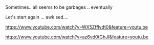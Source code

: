 #

Sometimes.. all seems to be garbages .. eventually

Let's start again
...
awk sed....


https://www.youtube.com/watch?v=WX5Zfflvdt0&feature=youtu.be

https://www.youtube.com/watch?v=az6vd0tGhJI&feature=youtu.be
